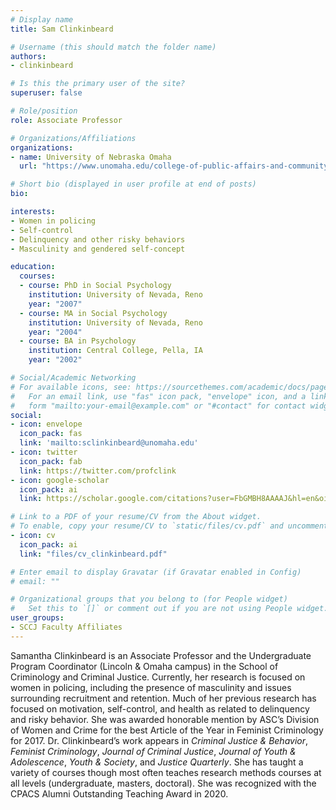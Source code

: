 ```yaml
---
# Display name
title: Sam Clinkinbeard

# Username (this should match the folder name)
authors:
- clinkinbeard

# Is this the primary user of the site?
superuser: false

# Role/position
role: Associate Professor

# Organizations/Affiliations
organizations:
- name: University of Nebraska Omaha
  url: "https://www.unomaha.edu/college-of-public-affairs-and-community-service/criminology-and-criminal-justice/about-us/samantha-clinkinbeard.php"

# Short bio (displayed in user profile at end of posts)
bio: 

interests:
- Women in policing
- Self-control
- Delinquency and other risky behaviors
- Masculinity and gendered self-concept

education:
  courses:
  - course: PhD in Social Psychology
    institution: University of Nevada, Reno
    year: "2007"
  - course: MA in Social Psychology
    institution: University of Nevada, Reno
    year: "2004"
  - course: BA in Psychology
    institution: Central College, Pella, IA
    year: "2002"

# Social/Academic Networking
# For available icons, see: https://sourcethemes.com/academic/docs/page-builder/#icons
#   For an email link, use "fas" icon pack, "envelope" icon, and a link in the
#   form "mailto:your-email@example.com" or "#contact" for contact widget.
social:
- icon: envelope
  icon_pack: fas
  link: 'mailto:sclinkinbeard@unomaha.edu'
- icon: twitter
  icon_pack: fab
  link: https://twitter.com/profclink
- icon: google-scholar
  icon_pack: ai
  link: https://scholar.google.com/citations?user=FbGMBH8AAAAJ&hl=en&oi=sra

# Link to a PDF of your resume/CV from the About widget.
# To enable, copy your resume/CV to `static/files/cv.pdf` and uncomment the lines below.
- icon: cv
  icon_pack: ai
  link: "files/cv_clinkinbeard.pdf"

# Enter email to display Gravatar (if Gravatar enabled in Config)
# email: ""

# Organizational groups that you belong to (for People widget)
#   Set this to `[]` or comment out if you are not using People widget.
user_groups:
- SCCJ Faculty Affiliates
---
```


Samantha Clinkinbeard  is an Associate Professor and the Undergraduate Program Coordinator (Lincoln & Omaha campus) in the School of Criminology and Criminal Justice. Currently, her research is focused on women in policing, including the presence of masculinity and issues surrounding recruitment and retention. Much of her previous research has focused on motivation, self-control, and health as related to delinquency and risky behavior. She was awarded honorable mention by ASC’s Division of Women and Crime for the best Article of the Year in Feminist Criminology for 2017. Dr. Clinkinbeard’s work appears in *Criminal Justice & Behavior*, *Feminist Criminology*, *Journal of Criminal Justice*, *Journal of Youth & Adolescence*, *Youth & Society*, and *Justice Quarterly*. She has taught a variety of courses though most often teaches research methods courses at all levels (undergraduate, masters, doctoral). She was recognized with the CPACS Alumni Outstanding Teaching Award in 2020.
